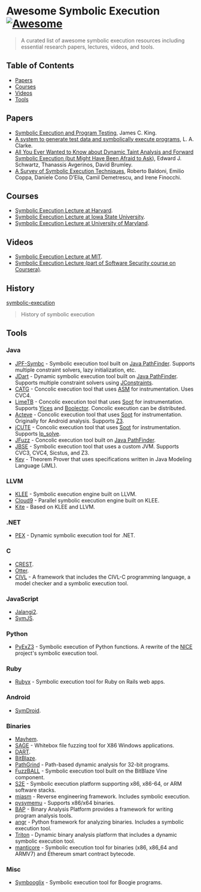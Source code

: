 # Awesome Symbolic Execution [![Awesome](https://cdn.rawgit.com/sindresorhus/awesome/d7305f38d29fed78fa85652e3a63e154dd8e8829/media/badge.svg)](https://github.com/sindresorhus/awesome)

>A curated list of awesome symbolic execution resources including essential research papers, lectures, videos, and tools.


## Table of Contents

* [Papers](#papers)
* [Courses](#courses)
* [Videos](#videos)
* [Tools](#tools)


## Papers

* [Symbolic Execution and Program Testing](https://doi.org/10.1145/360248.360252), James C. King.
* [A system to generate test data and symbolically execute programs](https://doi.org/10.1109/TSE.1976.233817), L. A. Clarke.
* [All You Ever Wanted to Know about Dynamic Taint Analysis and Forward Symbolic Execution (but Might Have Been Afraid to Ask)](https://doi.org/10.1109/SP.2010.26), Edward J. Schwartz, Thanassis Avgerinos, David Brumley.
* [A Survey of Symbolic Execution Techniques](https://arxiv.org/pdf/1610.00502.pdf), Roberto Baldoni, Emilio Coppa, Daniele Cono D’Elia, Camil Demetrescu, and Irene Finocchi.


## Courses

* [Symbolic Execution Lecture at Harvard](http://www.seas.harvard.edu/courses/cs252/2011sp/slides/Lec13-SymExec.pdf).
* [Symbolic Execution Lecture at Iowa State University](http://web.cs.iastate.edu/~weile/cs641/9.SymbolicExecution.pdf).
* [Symbolic Execution Lecture at University of Maryland](https://www.cs.umd.edu/class/spring2013/cmsc631/lectures/symbolic-exec.pdf).


## Videos

* [Symbolic Execution Lecture at MIT](https://www.youtube.com/watch?v=mffhPgsl8Ws).
* [Symbolic Execution Lecture (part of Software Security course on Coursera)](https://www.coursera.org/learn/software-security/lecture/agCNF/introducing-symbolic-execution).


## History

[symbolic-execution](https://github.com/enzet/symbolic-execution)

> History of symbolic execution


## Tools


### Java

* [JPF-Symbc](https://babelfish.arc.nasa.gov/trac/jpf/wiki/projects/jpf-symbc) - Symbolic execution tool built on [Java PathFinder](https://babelfish.arc.nasa.gov/trac/jpf/). Supports multiple constraint solvers, lazy initialization, etc.
* [JDart](https://github.com/psycopaths/jdart) - Dynamic symbolic execution tool built on [Java PathFinder](https://babelfish.arc.nasa.gov/trac/jpf/). Supports multiple constraint solvers using [JConstraints](https://github.com/psycopaths/jconstraints).
* [CATG](https://github.com/ksen007/janala2) - Concolic execution tool that uses [ASM](http://asm.ow2.org/) for instrumentation. Uses CVC4.
* [LimeTB](http://www.tcs.hut.fi/Software/lime/) - Concolic execution tool that uses [Soot](https://sable.github.io/soot/) for instrumentation. Supports [Yices](http://yices.csl.sri.com/) and [Boolector](http://fmv.jku.at/boolector/). Concolic execution can be distributed.
* [Acteve](https://code.google.com/archive/p/acteve/) - Concolic execution tool that uses [Soot](https://sable.github.io/soot/) for instrumentation. Originally for Android analysis. Supports [Z3](https://github.com/Z3Prover/z3).
* [jCUTE](http://osl.cs.illinois.edu/software/jcute/) - Concolic execution tool that uses [Soot](https://sable.github.io/soot/) for instrumentation. Supports [lp_solve](http://lpsolve.sourceforge.net/).
* [JFuzz](http://people.csail.mit.edu/akiezun/jfuzz/) - Concolic execution tool built on [Java PathFinder](https://babelfish.arc.nasa.gov/trac/jpf/).
* [JBSE](http://pietrobraione.github.io/jbse/) - Symbolic execution tool that uses a custom JVM. Supports CVC3, CVC4, Sicstus, and Z3.
* [Key](https://www.key-project.org/) - Theorem Prover that uses specifications written in Java Modeling Language (JML).


### LLVM

* [KLEE](http://klee.github.io/) - Symbolic execution engine built on LLVM.
* [Cloud9](http://cloud9.epfl.ch/) - Parallel symbolic execution engine built on KLEE.
* [Kite](http://www.cs.ubc.ca/labs/isd/Projects/Kite/) - Based on KLEE and LLVM.


### .NET

* [PEX](http://pex4fun.com/About.aspx) - Dynamic symbolic execution tool for .NET.


### C

* [CREST](https://github.com/jburnim/crest).
* [Otter](https://bitbucket.org/khooyp/otter/).
* [CIVL](http://vsl.cis.udel.edu/civl/) - A framework that includes the CIVL-C programming language, a model checker and a symbolic execution tool.


### JavaScript

* [Jalangi2](https://github.com/Samsung/jalangi2).
* [SymJS](https://doi.org/10.1145/2635868.2635913).


### Python

* [PyExZ3](https://github.com/thomasjball/PyExZ3) - Symbolic execution of Python functions. A rewrite of the [NICE](https://code.google.com/archive/p/nice-of) project's symbolic execution tool.


### Ruby

* [Rubyx](https://www.cs.umd.edu/~avik/papers/ssarorwa.pdf) - Symbolic execution tool for Ruby on Rails web apps.


### Android

* [SymDroid](http://www.cs.umd.edu/~jfoster/papers/cs-tr-5022.pdf).


### Binaries

* [Mayhem](http://dx.doi.org/10.1109/SP.2012.31).
* [SAGE](https://patricegodefroid.github.io/public_psfiles/ndss2008.pdf) - Whitebox file fuzzing tool for X86 Windows applications.
* [DART](https://doi.org/10.1145/1064978.1065036). 
* [BitBlaze](http://bitblaze.cs.berkeley.edu/).
* [PathGrind](https://github.com/codelion/pathgrind) - Path-based dynamic analysis for 32-bit programs.
* [FuzzBALL](http://bitblaze.cs.berkeley.edu/fuzzball.html) - Symbolic execution tool built on the BitBlaze Vine component.
* [S2E](http://s2e.systems/) - Symbolic execution platform supporting x86, x86-64, or ARM software stacks.
* [miasm](https://github.com/cea-sec/miasm) - Reverse engineering framework. Includes symbolic execution.
* [pysymemu](https://github.com/feliam/pysymemu/) - Supports x86/x64 binaries.
* [BAP](https://github.com/BinaryAnalysisPlatform/bap) - Binary Analysis Platform provides a framework for writing program analysis tools.
* [angr](http://angr.io/) - Python framework for analyzing binaries. Includes a symbolic execution tool.
* [Triton](https://triton.quarkslab.com/) - Dynamic binary analysis platform that includes a dynamic symbolic execution tool.
* [manticore](https://github.com/trailofbits/manticore) - Symbolic execution tool for binaries (x86, x86_64 and ARMV7) and Ethereum smart contract bytecode.


### Misc

* [Symbooglix](https://github.com/symbooglix/symbooglix) - Symbolic execution tool for Boogie programs.
